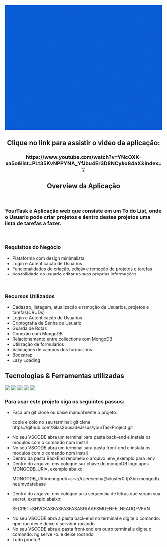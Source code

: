 <div>
 <div align="center">
  <img align="center"  src="./front-end/src/assets/img/giffullscreen.gif" height="400">
</div>

  <h2 align="center"> Clique no link para assistir o video da aplicação:  </h2>
  <h3 align="center" >  https://www.youtube.com/watch?v=YNcOXK-xa5o&list=PLt35KvNPPYNA_YfJbu4Er3D8NCyko84aX&index=2 </h3>

</div>

<div>
  <h2 align="center"> Overview da Aplicação</h2>
  <br>
  <h3 >YourTask é Aplicação web que consiste em um To do List, onde o Usuario pode criar projetos e dentro destes projetos uma lista de tarefas a fazer.</h3>
  <br>

    
  <h3> Requisitos do Negócio</h3>
 
   <ul>
    <li>Plataforma com design minimalista</li>
    <li>Login e Autenticação de Usuarios</li>
    <li>Funcionalidades de criação, edição e remoção de projetos e tarefas</li>
    <li>possbilidade do usuario editar as suas proprias informações.</li>
  </ul>
   <br>
  <h3>Recursos Utilizados</h3>
  <ul>
    <li>Cadastro, listagem, atualização e remoção de Usuarios, projetos e tarefas(CRUDs)</li>
    <li>Login e Autenticação de Usuarios</li>
    <li>Criptografia de Senha de Usuario</li>
     <li>Guarda de Rotas</li>
    <li>Conexão com MongoDB</li>
    <li>Relacionamento entre collections com MongoDB</li>
    <li>Utilização de formularios</li>
     <li>Validações de campos dos formularios</li>
     <li>Bootstrap</li>
     <li>Lazy Loading</li>
  </ul>

</div>


<div>
  <h2 >Tecnologias & Ferramentas utilizadas </h2>
  
  <div >
    <img src="https://img.shields.io/badge/Angular-DD0031?style=for-the-badge&logo=angular&logoColor=white" >
    <img src="https://img.shields.io/badge/Bootstrap-563D7C?style=for-the-badge&logo=bootstrap&logoColor=white" >
    <img src="https://img.shields.io/badge/Node.js-339933?style=for-the-badge&logo=nodedotjs&logoColor=white">
    <img src="https://img.shields.io/badge/express.js-%23404d59.svg?style=for-the-badge&logo=express&logoColor=%2361DAFB">
    <img src="https://img.shields.io/badge/MongoDB-4EA94B?style=for-the-badge&logo=mongodb&logoColor=white">
  </div>

</div>


  <h3>Para usar este projeto siga os seguintes passos: </h3>
  <ul >
    <li>Faça um git clone ou baixe manualmente o projeto.</li>
    <p>copie e colo no seu terminal: git clone https://github.com/SilasSousadeJesus/yourTaskProject.git</p>
    <li>No seu VSCODE abra um terminal para pasta back-end e instala os modulos com o comando npm install</li>
    <li>No seu VSCODE abra um terminal para pasta front-end e instala os modulos com o comando npm install</li>
    <li>Dentro da pasta BackEnd renomeio o arquivo .env_exemplo para .env</li>
    <li>Dentro do arquivo .env coloque sua chave do mongoDB logo apos MONGODB_URI=, exemplo abaixo:</li>
     <p>MONGODB_URI=mongodb+srv://user:senha@cluster0.fp3bn.mongodb.net/mydatabase</p>
     <li>Dentro do arquivo .env coloque uma sequencia de letras que seram sua secret, exemplo abaixo:</li>
     <p>SECRET=SHVCKASFASFASFASASFAAAFSMUENFELNEAUQFVFVN</p>
     <li>No seu VSCODE abra a pasta back-end no terminal e digite o comando: npm run dev e deixe o servidor rodando</li>
     <li>No seu VSCODE abra a pasta front-end em outro terminal e digite o comando: ng serve -o. e deixe rodando</li>
     <li>Tudo pronto!!</li>
  </ul>
  
    



